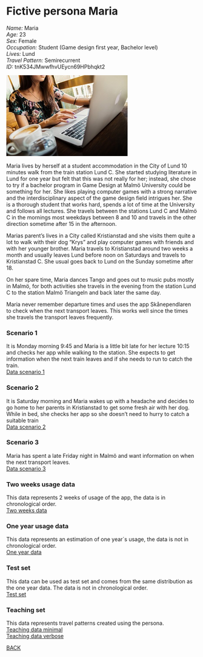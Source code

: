 # Fictive persona Maria
_Name:_ Maria<br/>
_Age:_ 23<br/>
_Sex:_ Female<br/>
_Occupation:_ Student (Game design first year, Bachelor level)<br/>
_Lives:_ Lund<br/>
_Travel Pattern:_ Semirecurrent<br/>
_ID:_ tnK534JMwwfhvUEycn69HPbhqkt2<br/>

![Maria](https://github.com/k3larra/commuter/raw/master/images/Maria321.jpg)

Maria lives by herself at a student accommodation in the City of Lund 10 minutes walk from the train station Lund C. She started studying literature in Lund for one year but felt that this was not really for her; instead, she chose to try if a bachelor program in Game Design at Malmö University could be something for her. She likes playing computer games with a strong narrative and the interdisciplinary aspect of the game design field intrigues her.  She is a thorough student that works hard, spends a lot of time at the University and follows all lectures.  She travels between the stations Lund C and Malmö C in the mornings most weekdays between 8 and 10 and travels in the other direction sometime after 15 in the afternoon.

Marias parent’s lives in a City called Kristianstad and she visits them quite a lot to walk with their dog “Krys” and play computer games with friends and with her younger brother.  Maria travels to Kristianstad around two weeks a month and usually leaves Lund before noon on Saturdays and travels to Kristianstad C. She usual goes back to Lund on the Sunday sometime after 18.

On her spare time, Maria dances Tango and goes out to music pubs mostly in Malmö, for both activities she travels in the evening from the station Lund C to the station Malmö Triangeln and back later the same day.

Maria never remember departure times and uses the app Skånependlaren to check when the next transport leaves. This works well since the times she travels the transport leaves frequently.

### Scenario 1
It is Monday morning 9:45 and Maria is a little bit late for her lecture 10:15 and checks her app while walking to the station. She expects to get information when the next train leaves and if she needs to run to catch the train.<br>
[Data scenario 1](../data/tnK534JMwwfhvUEycn69HPbhqkt2_scenario_1.csv)

### Scenario 2
It is Saturday morning and Maria wakes up with a headache and decides to go home to her parents in Kristianstad to get some fresh air with her dog. While in bed, she checks her app so she doesn’t need to hurry to catch a suitable train<br>
[Data scenario 2](../data/tnK534JMwwfhvUEycn69HPbhqkt2_scenario_2.csv)

### Scenario 3
Maria has spent a late Friday night in Malmö and want information on when the next transport leaves.<br>
[Data scenario 3](../data/tnK534JMwwfhvUEycn69HPbhqkt2_scenario_3.csv)

### Two weeks usage data
This data represents 2 weeks of usage of the app, the data is in chronological order.<br>
[Two weeks data](../data/tnK534JMwwfhvUEycn69HPbhqkt2_start14days.csv)

### One year usage data
This data represents an estimation of one year´s usage, the data is not in chronological order.<br>
[One year data](../data/tnK534JMwwfhvUEycn69HPbhqkt2_train_valid.csv)

### Test set
This data can be used as test set and comes from the same distribution as the one year data. The data is not in chronological order.<br>
[Test set](../data/tnK534JMwwfhvUEycn69HPbhqkt2_test.csv)

### Teaching set
This data represents travel patterns created using the persona.<br>
[Teaching data minimal](../data/tnK534JMwwfhvUEycn69HPbhqkt2_teaching_set_minimal.csv)<br>
[Teaching data verbose](../data/tnK534JMwwfhvUEycn69HPbhqkt2_teaching_set.csv)

[BACK](../README.md)
